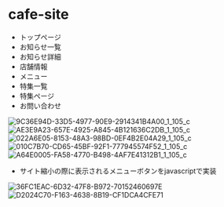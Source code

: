 # cafe-site
- トップページ
- お知らせ一覧
- お知らせ詳細
- 店舗情報
- メニュー
- 特集一覧
- 特集ページ
- お問い合わせ

![9C36E94D-33D5-4977-90E9-2914341B4A00_1_105_c](https://user-images.githubusercontent.com/59057488/76847369-4e311500-6885-11ea-9823-06574f7586de.jpeg)
![AE3E9A23-657E-4925-A845-4B121636C2DB_1_105_c](https://user-images.githubusercontent.com/59057488/76847387-538e5f80-6885-11ea-9f9d-5abf2cc73962.jpeg)
![022A6E05-8153-48A3-98BD-0EF4B2E04A29_1_105_c](https://user-images.githubusercontent.com/59057488/76847404-58ebaa00-6885-11ea-8cbb-909d00073009.jpeg)
![010C7B70-CD65-45BF-92F1-777945574F52_1_105_c](https://user-images.githubusercontent.com/59057488/76847417-5ee18b00-6885-11ea-9fc2-90b0d5461157.jpeg)
![A64E0005-FA58-4770-B498-4AF7E41312B1_1_105_c](https://user-images.githubusercontent.com/59057488/76847427-61dc7b80-6885-11ea-8f11-2f7a1ecd739d.jpeg)

- サイト縮小の際に表示されるメニューボタンをjavascriptで実装

![36FC1EAC-6D32-47F8-B972-70152460697E](https://user-images.githubusercontent.com/59057488/77076236-e28ea980-6a36-11ea-8de0-6a096458d6de.jpeg)
![D2024C70-F163-4638-8B19-CF1DCA4CFE71](https://user-images.githubusercontent.com/59057488/77076245-e4f10380-6a36-11ea-9e3c-d4100a687e5f.jpeg)
